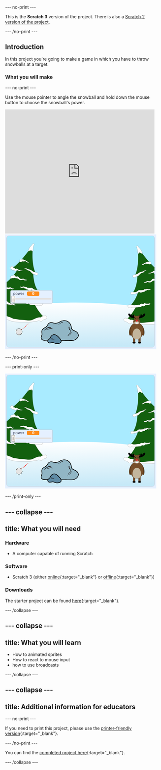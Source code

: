 --- no-print ---

This is the **Scratch 3** version of the project. There is also a [Scratch 2 version of the project](https://projects.raspberrypi.org/en/projects/snowball-fight-scratch2).

--- /no-print ---

## Introduction

In this project you're going to make a game in which you have to throw snowballs at a target.

### What you will make

--- no-print ---

Use the mouse pointer to angle the snowball and hold down the mouse button to choose the snowball's power.

<div class="scratch-preview">
  <iframe allowtransparency="true" width="485" height="402" src="https://scratch.mit.edu/projects/embed/302159331/?autostart=true" frameborder="0" scrolling="no"></iframe>
  <img src="images/snow-final.png">
</div>

--- /no-print ---

--- print-only ---

![complete project](images/snow-final.png)

--- /print-only ---

--- collapse ---
---
title: What you will need
---

### Hardware

+ A computer capable of running Scratch

### Software

+ Scratch 3 (either [online](http://rpf.io/scratchon){:target="_blank"} or [offline](http://rpf.io/scratchoff){:target="_blank"})

### Downloads

The starter project can be found [here](http://rpf.io/p/en/snowball-fight-go){:target="_blank"}.

--- /collapse ---

--- collapse ---
---
title: What you will learn
---

- How to animated sprites
- How to react to mouse input
- how to use broadcasts

--- /collapse ---

--- collapse ---
---
title: Additional information for educators
---

--- no-print ---

If you need to print this project, please use the [printer-friendly version](https://projects.raspberrypi.org/en/projects/snowball-fight/print){:target="_blank"}.

--- /no-print ---

You can find the [completed project here](http://rpf.io/p/en/snowball-fight-get){:target="_blank"}.

--- /collapse ---
